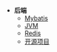 - **后端**
  - [Mybatis](backend/mybatis/index.md)
  - [JVM](backend/jvm/jvm_index.md)
  - [Redis](backend/redis/redis_index.md)
  - [开源项目](backend/OpenSourceProj/osp_index.md)
